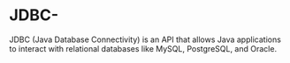 # JDBC-
JDBC (Java Database Connectivity) is an API that allows Java applications to interact with relational databases like MySQL, PostgreSQL, and Oracle.
